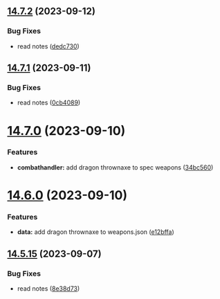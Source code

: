 ## [14.7.2](https://github.com/Torwent/WaspLib/compare/v14.7.1...v14.7.2) (2023-09-12)


### Bug Fixes

* read notes ([dedc730](https://github.com/Torwent/WaspLib/commit/dedc730f54ce2094fb2e796c89731d3f704a1fda))



## [14.7.1](https://github.com/Torwent/WaspLib/compare/v14.7.0...v14.7.1) (2023-09-11)


### Bug Fixes

* read notes ([0cb4089](https://github.com/Torwent/WaspLib/commit/0cb4089be97a6da561a0b057eee0a597363f9956))



# [14.7.0](https://github.com/Torwent/WaspLib/compare/v14.6.0...v14.7.0) (2023-09-10)


### Features

* **combathandler:** add dragon thrownaxe to spec weapons ([34bc560](https://github.com/Torwent/WaspLib/commit/34bc5603b81b3bdf710fe32266c533aa01eb2e23))



# [14.6.0](https://github.com/Torwent/WaspLib/compare/v14.5.15...v14.6.0) (2023-09-10)


### Features

* **data:** add dragon thrownaxe to weapons.json ([e12bffa](https://github.com/Torwent/WaspLib/commit/e12bffa6bf4f016feba5960f0218d4748e52a182))



## [14.5.15](https://github.com/Torwent/WaspLib/compare/v14.5.14...v14.5.15) (2023-09-07)


### Bug Fixes

* read notes ([8e38d73](https://github.com/Torwent/WaspLib/commit/8e38d73fd0a564e85578369ed1ae873f86edd2bc))



